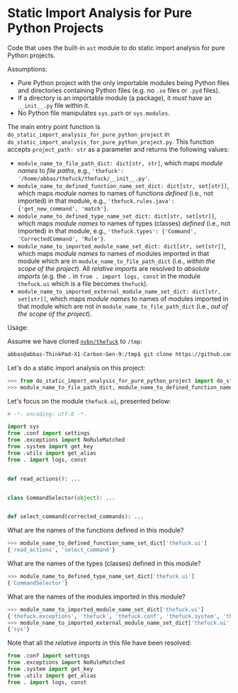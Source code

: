 # Static Import Analysis for Pure Python Projects

Code that uses the built-in `ast` module to do static import analysis for pure Python projects.

Assumptions:

- Pure Python project with the only importable modules being Python files and directories containing Python files (e.g. no `.so` files or `.pyd` files).
- If a directory is an importable module (a package), it *must* have an `__init__.py` file within it.
- No Python file manipulates `sys.path` or `sys.modules`.

The main entry point function is `do_static_import_analysis_for_pure_python_project` in `do_static_import_analysis_for_pure_python_project.py`. This function accepts `project_path: str` as a parameter and returns the following values:

- `module_name_to_file_path_dict: dict[str, str]`, which maps *module names* to *file paths*, e.g., `'thefuck': '/home/abbas/thefuck/thefuck/__init__.py'`.
- `module_name_to_defined_function_name_set_dict: dict[str, set[str]]`, which maps *module names* to names of functions *defined* (i.e., not imported) in that module, e.g., `'thefuck.rules.java': {'get_new_command', 'match'}`.
- `module_name_to_defined_type_name_set_dict: dict[str, set[str]]`, which maps *module names* to names of types (classes) *defined* (i.e., not imported) in that module, e.g., `'thefuck.types': {'Command', 'CorrectedCommand', 'Rule'}`.
- `module_name_to_imported_module_name_set_dict: dict[str, set[str]]`, which maps *module names* to names of modules imported in that module which are in `module_name_to_file_path_dict` (i.e., *within the scope of the project*). All *relative imports* are resolved to *absolute imports* (e.g. the `.` in `from . import logs, const` in the module `thefuck.ui` which is a file becomes `thefuck`).
- `module_name_to_imported_external_module_name_set_dict: dict[str, set[str]]`, which maps *module names* to names of modules imported in that module which are not in `module_name_to_file_path_dict` (i.e., *out of the scope of the project*).


Usage:

Assume we have cloned [`nvbn/thefuck`](https://github.com/nvbn/thefuck) to `/tmp`:

```sh
abbas@abbas-ThinkPad-X1-Carbon-Gen-9:/tmp$ git clone https://github.com/nvbn/thefuck.git
```

Let's do a static import analysis on this project:


```python
>>> from do_static_import_analysis_for_pure_python_project import do_static_import_analysis_for_pure_python_project
>>> module_name_to_file_path_dict, module_name_to_defined_function_name_set_dict, module_name_to_defined_type_name_set_dict, module_name_to_imported_module_name_set_dict, module_name_to_imported_external_module_name_set_dict = do_static_import_analysis_for_pure_python_project('/tmp/thefuck')
```

Let's focus on the module `thefuck.ui`, presented below:

```python
# -*- encoding: utf-8 -*-

import sys
from .conf import settings
from .exceptions import NoRuleMatched
from .system import get_key
from .utils import get_alias
from . import logs, const


def read_actions(): ...


class CommandSelector(object): ...


def select_command(corrected_commands): ...
```

What are the names of the functions defined in this module?

```python
>>> module_name_to_defined_function_name_set_dict['thefuck.ui']
{'read_actions', 'select_command'}
```

What are the names of the types (classes) defined in this module?

```python
>>> module_name_to_defined_type_name_set_dict['thefuck.ui']
{'CommandSelector'}
```

What are the names of the modules imported in this module?

```python
>>> module_name_to_imported_module_name_set_dict['thefuck.ui']
{'thefuck.exceptions', 'thefuck', 'thefuck.conf', 'thefuck.system', 'thefuck.utils'}
>>> module_name_to_imported_external_module_name_set_dict['thefuck.ui']
{'sys'}
```

Note that all the *relative imports* in this file have been resolved:

```python
from .conf import settings
from .exceptions import NoRuleMatched
from .system import get_key
from .utils import get_alias
from . import logs, const
```

